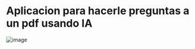 # Aplicacion para hacerle preguntas a un pdf usando IA
![image](https://github.com/SylenthMen/platica-con-pdf/assets/33080405/a8f18dae-05c4-43b7-83dc-b16422f1044f)
